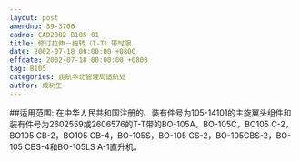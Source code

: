 ```yaml
---
layout: post
amendno: 39-3706
cadno: CAD2002-B105-01
title: 修订拉伸－扭转（T-T）带时限
date: 2002-07-18 00:00:00 +0800
effdate: 2002-07-18 00:00:00 +0800
tag: B105
categories: 民航华北管理局适航处
author: 成树生
---
```


##适用范围:
在中华人民共和国注册的、装有件号为105-14101的主旋翼头组件和装有件号为2602559或2606576的T-T带的BO-105A，BO-105C，BO105 C-2，BO105 CB-2，BO105 CB-4，BO-105S，BO-105 CS-2，BO-105CBS-2，BO-105 CBS-4和BO-105LS A-1直升机。

